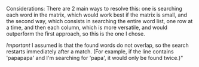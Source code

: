 Considerations:
There are 2 main ways to resolve this: one is searching each word in the matrix, which would work best if the matrix is small, and the second way, which consists in searching the entire word list, one row at a time, and then each column, which is more versatile, and would outperform the first approach, so this is the one I chose.

*Important*
I assumed is that the found words do not overlap, so the search restarts immediately after a match. (For example, if the line contains 'papapapa' and I'm searching for 'papa', it would only be found twice.)"
